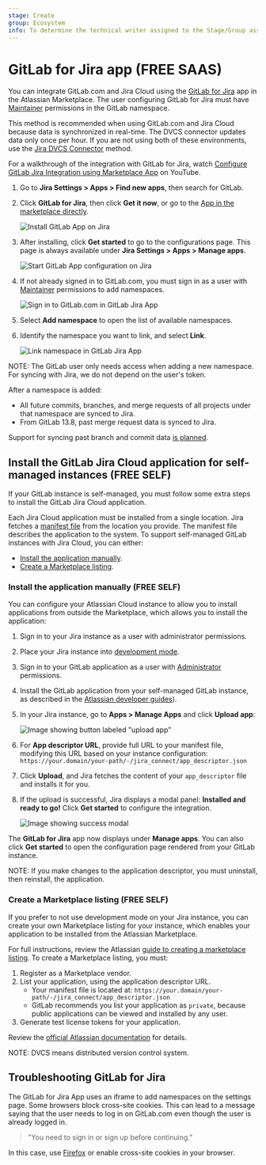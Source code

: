 ```yaml
---
stage: Create
group: Ecosystem
info: To determine the technical writer assigned to the Stage/Group associated with this page, see https://about.gitlab.com/handbook/engineering/ux/technical-writing/#assignments
---
```


# GitLab for Jira app **(FREE SAAS)**

You can integrate GitLab.com and Jira Cloud using the
[GitLab for Jira](https://marketplace.atlassian.com/apps/1221011/gitlab-com-for-jira-cloud)
app in the Atlassian Marketplace. The user configuring GitLab for Jira must have
[Maintainer](../../user/permissions.md) permissions in the GitLab namespace.

This method is recommended when using GitLab.com and Jira Cloud because data is
synchronized in real-time. The DVCS connector updates data only once per hour.
If you are not using both of these environments, use the [Jira DVCS Connector](dvcs.md) method.

<i class="fa fa-youtube-play youtube" aria-hidden="true"></i>
For a walkthrough of the integration with GitLab for Jira, watch
[Configure GitLab Jira Integration using Marketplace App](https://youtu.be/SwR-g1s1zTo) on YouTube.

1. Go to **Jira Settings > Apps > Find new apps**, then search for GitLab.
1. Click **GitLab for Jira**, then click **Get it now**, or go to the
   [App in the marketplace directly](https://marketplace.atlassian.com/apps/1221011/gitlab-com-for-jira-cloud).

   ![Install GitLab App on Jira](img/jira_dev_panel_setup_com_1.png)
1. After installing, click **Get started** to go to the configurations page.
   This page is always available under **Jira Settings > Apps > Manage apps**.

   ![Start GitLab App configuration on Jira](img/jira_dev_panel_setup_com_2.png)
1. If not already signed in to GitLab.com, you must sign in as a user with
   [Maintainer](../../user/permissions.md) permissions to add namespaces.

   ![Sign in to GitLab.com in GitLab Jira App](img/jira_dev_panel_setup_com_3_v13_9.png)
1. Select **Add namespace** to open the list of available namespaces.

1. Identify the namespace you want to link, and select **Link**.

   ![Link namespace in GitLab Jira App](img/jira_dev_panel_setup_com_4_v13_9.png)

NOTE:
The GitLab user only needs access when adding a new namespace. For syncing with
Jira, we do not depend on the user's token.

After a namespace is added:

- All future commits, branches, and merge requests of all projects under that namespace
  are synced to Jira.
- From GitLab 13.8, past merge request data is synced to Jira.

Support for syncing past branch and commit data [is planned](https://gitlab.com/gitlab-org/gitlab/-/issues/263240).

## Install the GitLab Jira Cloud application for self-managed instances **(FREE SELF)**

If your GitLab instance is self-managed, you must follow some
extra steps to install the GitLab Jira Cloud application.

Each Jira Cloud application must be installed from a single location. Jira fetches
a [manifest file](https://developer.atlassian.com/cloud/jira/platform/connect-app-descriptor/)
from the location you provide. The manifest file describes the application to the system. To support
self-managed GitLab instances with Jira Cloud, you can either:

- [Install the application manually](#install-the-application-manually).
- [Create a Marketplace listing](#create-a-marketplace-listing).

### Install the application manually **(FREE SELF)**

You can configure your Atlassian Cloud instance to allow you to install applications
from outside the Marketplace, which allows you to install the application:

1. Sign in to your Jira instance as a user with administrator permissions.
1. Place your Jira instance into
   [development mode](https://developer.atlassian.com/cloud/jira/platform/getting-started-with-connect/#step-2--enable-development-mode).
1. Sign in to your GitLab application as a user with [Administrator](../../user/permissions.md) permissions.
1. Install the GitLab application from your self-managed GitLab instance, as
   described in the [Atlassian developer guides](https://developer.atlassian.com/cloud/jira/platform/getting-started-with-connect/#step-3--install-and-test-your-app)).
1. In your Jira instance, go to **Apps > Manage Apps** and click **Upload app**:

   ![Image showing button labeled "upload app"](img/jira-upload-app_v13_11.png)

1. For **App descriptor URL**, provide full URL to your manifest file, modifying this
   URL based on your instance configuration: `https://your.domain/your-path/-/jira_connect/app_descriptor.json`
1. Click **Upload**, and Jira fetches the content of your `app_descriptor` file and installs
   it for you.
1. If the upload is successful, Jira displays a modal panel: **Installed and ready to go!**
   Click **Get started** to configure the integration.

   ![Image showing success modal](img/jira-upload-app-success_v13_11.png)

The **GitLab for Jira** app now displays under **Manage apps**. You can also
click **Get started** to open the configuration page rendered from your GitLab instance.

NOTE:
If you make changes to the application descriptor, you must uninstall, then reinstall, the
application.

### Create a Marketplace listing **(FREE SELF)**

If you prefer to not use development mode on your Jira instance, you can create
your own Marketplace listing for your instance, which enables your application
to be installed from the Atlassian Marketplace.

For full instructions, review the Atlassian [guide to creating a marketplace listing](https://developer.atlassian.com/platform/marketplace/installing-cloud-apps/#creating-the-marketplace-listing). To create a
Marketplace listing, you must:

1. Register as a Marketplace vendor.
1. List your application, using the application descriptor URL.
   - Your manifest file is located at: `https://your.domain/your-path/-/jira_connect/app_descriptor.json`
   - GitLab recommends you list your application as `private`, because public
     applications can be viewed and installed by any user.
1. Generate test license tokens for your application.

Review the
[official Atlassian documentation](https://developer.atlassian.com/platform/marketplace/installing-cloud-apps/#creating-the-marketplace-listing)
for details.

NOTE:
DVCS means distributed version control system.

## Troubleshooting GitLab for Jira

The GitLab for Jira App uses an iframe to add namespaces on the settings page. Some browsers block cross-site cookies. This can lead to a message saying that the user needs to log in on GitLab.com even though the user is already logged in.

> "You need to sign in or sign up before continuing."

In this case, use [Firefox](https://www.mozilla.org/en-US/firefox/) or enable cross-site cookies in your browser.
